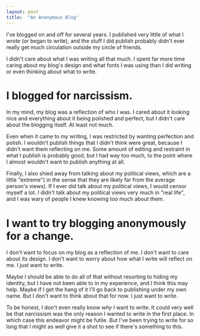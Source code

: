 ```yaml
---
layout: post
title:  "An Anonymous Blog"
---
```

I've blogged on and off for several years. I published very little of what I
wrote (or began to write), and the stuff I did publish probably didn't ever
really get much circulation outside my circle of friends.

I didn't care about what I was writing all that much. I spent far more time
caring about my blog's design and what fonts I was using than I did writing or
even thinking about what to write.

# I blogged for narcissism.

In my mind, my blog was a reflection of who I was. I cared about it looking
nice and everything about it being polished and perfect, but I didn't care
about the blogging itself. At least not much.

Even when it came to my writing, I was restricted by wanting perfection
and polish. I wouldn't publish things that I didn't think were great, because I
didn't want them reflecting on me. Some amount of editing and restraint in what
I publish is probably good, but I had way too much, to the point where I almost
wouldn't want to publish anything at all.

Finally, I also shied away from talking about my political views, which are a
little "extreme"( in the sense that they are likely far from the average
person's views). If I ever did talk about my political views, I would censor
myself a lot. I didn't talk about my political views very much in "real life",
and I was wary of people I knew knowing too much about them.

# I want to try blogging anonymously for a change.

I don't want to focus on my blog as a reflection of me. I don't want to care
about its design. I don't want to worry about how what I write will reflect on
me. I just want to write.

Maybe I should be able to do all of that without resorting to hiding my
identity, but I have not been able to in my experience, and I think this may
help. Maybe if I get the hang of it I'll go back to publishing under my own
name. But I don't want to think about that for now. I just want to write.

To be honest, I don't even really know _why_ I want to write. It could very
well be that narcissism was the only reason I wanted to write in the first
place. In which case this endeavor might be futile. But I've been trying to
write for so long that I might as well give it a shot to see if there's
something to this.
